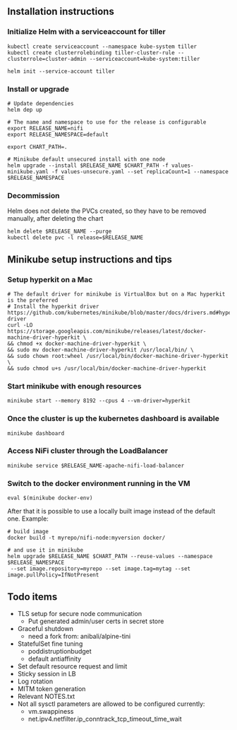 ## Installation instructions

### Initialize Helm with a serviceaccount for tiller
```
kubectl create serviceaccount --namespace kube-system tiller
kubectl create clusterrolebinding tiller-cluster-rule --clusterrole=cluster-admin --serviceaccount=kube-system:tiller

helm init --service-account tiller
```

### Install or upgrade
```
# Update dependencies
helm dep up

# The name and namespace to use for the release is configurable
export RELEASE_NAME=nifi
export RELEASE_NAMESPACE=default

export CHART_PATH=.

# Minikube default unsecured install with one node
helm upgrade --install $RELEASE_NAME $CHART_PATH -f values-minikube.yaml -f values-unsecure.yaml --set replicaCount=1 --namespace $RELEASE_NAMESPACE
```

### Decommission
Helm does not delete the PVCs created, so they have to be removed manually, after deleting the chart
```
helm delete $RELEASE_NAME --purge
kubectl delete pvc -l release=$RELEASE_NAME
```

## Minikube setup instructions and tips

### Setup hyperkit on a Mac
```
# The default driver for minikube is VirtualBox but on a Mac hyperkit is the preferred
# Install the hyperkit driver https://github.com/kubernetes/minikube/blob/master/docs/drivers.md#hyperkit-driver
curl -LO https://storage.googleapis.com/minikube/releases/latest/docker-machine-driver-hyperkit \
&& chmod +x docker-machine-driver-hyperkit \
&& sudo mv docker-machine-driver-hyperkit /usr/local/bin/ \
&& sudo chown root:wheel /usr/local/bin/docker-machine-driver-hyperkit \
&& sudo chmod u+s /usr/local/bin/docker-machine-driver-hyperkit
```

### Start minikube with enough resources
```
minikube start --memory 8192 --cpus 4 --vm-driver=hyperkit
```

### Once the cluster is up the kubernetes dashboard is available
```
minikube dashboard
```

### Access NiFi cluster through the LoadBalancer
```
minikube service $RELEASE_NAME-apache-nifi-load-balancer
```

### Switch to the docker environment running in the VM
```
eval $(minikube docker-env)
```

After that it is possible to use a locally built image instead of the default one. Example:
```
# build image
docker build -t myrepo/nifi-node:myversion docker/

# and use it in minikube
helm upgrade $RELEASE_NAME $CHART_PATH --reuse-values --namespace $RELEASE_NAMESPACE
 --set image.repository=myrepo --set image.tag=mytag --set image.pullPolicy=IfNotPresent
```

## Todo items

* TLS setup for secure node communication
  - Put generated admin/user certs in secret store
* Graceful shutdown
  - need a fork from: anibali/alpine-tini
* StatefulSet fine tuning
  - poddistruptionbudget
  - default antiaffinity
* Set default resource request and limit
* Sticky session in LB
* Log rotation
* MITM token generation
* Relevant NOTES.txt
* Not all sysctl parameters are allowed to be configured currently:
  - vm.swappiness
  - net.ipv4.netfilter.ip_conntrack_tcp_timeout_time_wait
